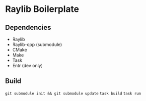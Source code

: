 # Raylib Boilerplate

## Dependencies
* Raylib
* Raylib-cpp (submodule)
* CMake
* Make
* Task
* Entr (dev only)

## Build
`git submodule init && git submodule update`
`task build`
`task run`
